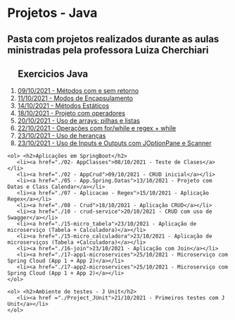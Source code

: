 <html>
 <head>
  <h1> Projetos - Java </h1>
    <h2>Pasta com projetos realizados durante as aulas ministradas pela professora Luiza Cherchiari</h2>
 </head>

 <body>
    <ol> <h2>Exercicios Java</h2>
       <li><a href="./03 - Methods">09/10/2021 - Métodos com e sem retorno</a></li>
       <li><a href="./04 - Encapsulamento -AcessosPrivadosEPublicos">11/10/2021 - Modos de Encapsulamento</a></li>
       <li><a href="./06 - Methods_Statics">14/10/2021 - Métodos Estáticos</a></li>
       <li><a href="./09 - Java_operadores">18/10/2021 - Projeto com operadores</a></li>
       <li><a href="./10 - Op_Arrays">20/10/2021 - Uso de arrays; pilhas e listas</a></li>
       <li><a href="./12 - Operation_For">22/10/2021 - Operações com for/while e regex + while</a></li>
       <li><a href="./13 - Sobrescrita">23/10/2021 - Uso de heranças</a></li>
       <li><a href="./14 - InputOutput">23/10/2021 - Uso de Inputs e Outputs com JOptionPane e Scanner</a></li>
    </ol> 

    <ol> <h2>Aplicações em SpringBoot</h2>
       <li><a href="./02- AppClasses">08/10/2021 - Teste de Clases</a></li>
       <li><a href="./02 - AppCrud">09/10/2021 - CRUD inicial</a></li>
       <li><a href="./05 - App.Spring.Datas">13/10/2021 - Projeto com Datas e Class Calendar</a></li>
       <li><a href="./07 - Aplicacao - Regex">15/10/2021 - Aplicação Regex</a></li>
       <li><a href="./08 - Crud">18/10/2021 - Aplicação CRUD</a></li>
       <li><a href="./10 - crud-service">20/10/2021 - CRUD com uso de Swagger</a></li>
       <li><a href="./15-micro_tabela">23/10/2021 - Aplicação de microserviço (Tabela + Calculadora)</a></li>
       <li><a href="./15-micro_calculadora">23/10/2021 - Aplicação de microserviços (Tabela +Calculadora)</a></li>
       <li><a href="./16-join">23/10/2021 - Aplicação com Join</a></li>
       <li><a href="./17-app1-microservices">25/10/2021 - Microserviço com Spring Cloud (App 1 + App 2)</a></li>
       <li><a href="./17-app2-microservices">25/10/2021 - Microserviço com Spring Cloud (App 1 + App 2)</a></li>
    </ol>

    <ol> <h2>Ambiente de testes - J Unit</h2>
       <li><a href ="./Project_JUnit">21/10/2021 - Primeiros testes com J Unit</a></li>
    </ol>
 </body>
</html>
